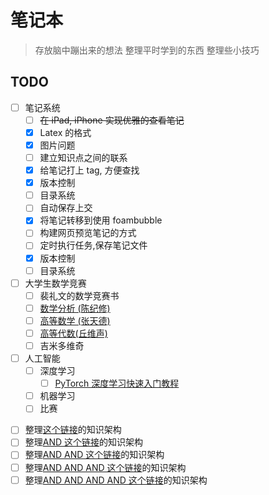# 笔记本

> 存放脑中蹦出来的想法
> 整理平时学到的东西
> 整理些小技巧

## TODO

- [ ] 笔记系统
  - [ ] ~~在 iPad, iPhone 实现优雅的查看笔记~~
  - [x] Latex 的格式
  * [x] 图片问题
  - [ ] 建立知识点之间的联系
  - [x] 给笔记打上 tag, 方便查找
  - [x] 版本控制
  - [ ] 目录系统
  - [ ] 自动保存上交
  - [x] 将笔记转移到使用 foambubble
  - [ ] 构建网页预览笔记的方式
  - [ ] 定时执行任务,保存笔记文件
  - [x] 版本控制
  - [ ] 目录系统
- [ ] 大学生数学竞赛
  - [ ] 裴礼文的数学竞赛书
  - [ ] [数学分析 (陈纪修)](https://www.bilibili.com/video/BV12s411h7v4)
  - [ ] [高等数学 (张天德)](https://www.bilibili.com/video/BV1cE411Y74f?p=21)
  - [ ] [高等代数(丘维声)](https://www.bilibili.com/video/BV1wt41147Q1)
  - [ ] 吉米多维奇
- [ ] 人工智能
  - [ ] 深度学习
    - [ ] [PyTorch 深度学习快速入门教程](https://www.bilibili.com/video/BV1hE411t7RN?)
  - [ ] 机器学习
  - [ ] 比赛

* [ ] 整理[这个链接](https://www.zhihu.com/question/68571487)的知识架构
* [ ] 整理[AND 这个链接](https://blog.51cto.com/u_15294985/3011644)的知识架构
* [ ] 整理[AND AND 这个链接](http://www.360doc.com/content/19/1005/22/410279_865041025.shtml)的知识架构
* [ ] 整理[AND AND AND 这个链接](https://www.zhihu.com/question/37613872)的知识架构
* [ ] 整理[AND AND AND AND 这个链接](https://www.toutiao.com/i7043025189776671271/?tt_from=mobile_qq&utm_campaign=client_share&timestamp=1639834841&app=news_article&utm_source=mobile_qq&utm_medium=toutiao_android&use_new_style=1&req_id=202112182140410101330301970BC5E998&share_token=da04d541-f54a-408c-84e5-b365b454e244&group_id=7043025189776671271&wid=1639836442293)的知识架构
